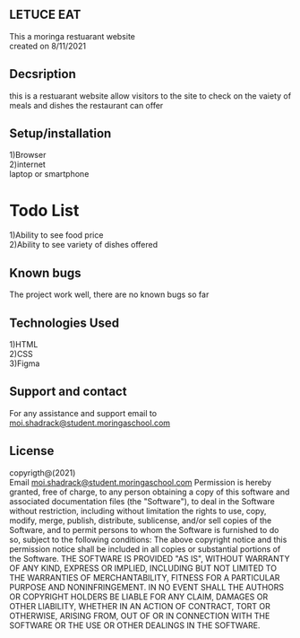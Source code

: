## LETUCE EAT
This a moringa restuarant website<br>created on 8/11/2021

## Decsription
this is a restuarant website allow visitors to the site to check on the vaiety of meals and dishes the restaurant can offer
## Setup/installation
1)Browser<br>2)internet<br>laptop or smartphone
# Todo List
1)Ability to see food price<br>2)Ability to see variety of dishes offered
## Known bugs
The project work well, there are no known bugs so far

## Technologies Used
1)HTML<br>2)CSS<br>3)Figma

## Support and contact
For any assistance and support email to moi.shadrack@student.moringaschool.com

## License
copyrigth@(2021)<br>Email moi.shadrack@student.moringaschool.com
Permission is hereby granted, free of charge, to any person obtaining a copy of this software and associated documentation files (the "Software"), to deal in the Software without restriction, including without limitation the rights to use, copy, modify, merge, publish, distribute, sublicense, and/or sell copies of the Software, and to permit persons to whom the Software is furnished to do so, subject to the following conditions:
The above copyright notice and this permission notice shall be included in all copies or substantial portions of the Software.
THE SOFTWARE IS PROVIDED "AS IS", WITHOUT WARRANTY OF ANY KIND, EXPRESS OR IMPLIED, INCLUDING BUT NOT LIMITED TO THE WARRANTIES OF MERCHANTABILITY, FITNESS FOR A PARTICULAR PURPOSE AND NONINFRINGEMENT. IN NO EVENT SHALL THE AUTHORS OR COPYRIGHT HOLDERS BE LIABLE FOR ANY CLAIM, DAMAGES OR OTHER LIABILITY, WHETHER IN AN ACTION OF CONTRACT, TORT OR OTHERWISE, ARISING FROM, OUT OF OR IN CONNECTION WITH THE SOFTWARE OR THE USE OR OTHER DEALINGS IN THE SOFTWARE.